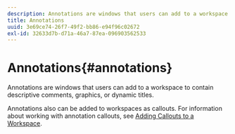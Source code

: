 ```yaml
---
description: Annotations are windows that users can add to a workspace to contain descriptive comments, graphics, or dynamic titles.
title: Annotations
uuid: 3e69ce74-26f7-49f2-bb86-e94f96c02672
exl-id: 32633d7b-d71a-46a7-87ea-096903562533
---
```

# Annotations{#annotations}

Annotations are windows that users can add to a workspace to contain descriptive comments, graphics, or dynamic titles.

 Annotations also can be added to workspaces as callouts. For information about working with annotation callouts, see [Adding Callouts to a Workspace](../../../../home/c-get-started/c-vis/c-call-wkspc.md#concept-212b09e763044d938987b4a9c658adc0).
